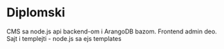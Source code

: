 # Diplomski

CMS sa node.js api backend-om i ArangoDB bazom.
Frontend admin deo. Sajt i templejti - node.js sa ejs templates
